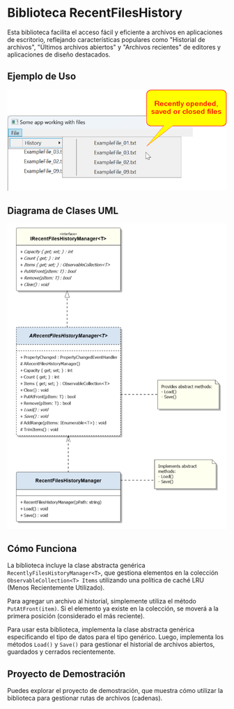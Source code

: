 # Biblioteca RecentFilesHistory
Esta biblioteca facilita el acceso fácil y eficiente a archivos en aplicaciones de escritorio, reflejando características populares como "Historial de archivos", "Últimos archivos abiertos" y "Archivos recientes" de editores y aplicaciones de diseño destacados.

## Ejemplo de Uso
![Historial de archivos recientes](demo-window-history-of-recently-opened-closed-or-saved-files.png)

## Diagrama de Clases UML
![Diagrama de Clases UML](uml-class-diagramm-of-recent-files-history.png)

## Cómo Funciona
La biblioteca incluye la clase abstracta genérica `RecentlyFilesHistoryManager<T>`, que gestiona elementos en la colección `ObservableCollection<T> Items` utilizando una política de caché LRU (Menos Recientemente Utilizado).

Para agregar un archivo al historial, simplemente utiliza el método `PutAtFront(item)`. Si el elemento ya existe en la colección, se moverá a la primera posición (considerado el más reciente).

Para usar esta biblioteca, implementa la clase abstracta genérica especificando el tipo de datos para el tipo genérico. Luego, implementa los métodos `Load()` y `Save()` para gestionar el historial de archivos abiertos, guardados y cerrados recientemente.

## Proyecto de Demostración
Puedes explorar el proyecto de demostración, que muestra cómo utilizar la biblioteca para gestionar rutas de archivos (cadenas).